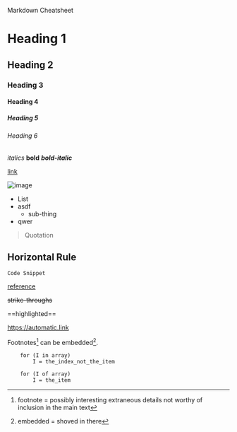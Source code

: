 Markdown Cheatsheet

# Heading 1
## Heading 2
### Heading 3
#### Heading 4
##### Heading 5
###### Heading 6

*italics*
**bold**
***bold-italic***

[link](URL)

![image](URL)

* List
* asdf
	* sub-thing
* qwer

> Quotation

Horizontal Rule
---

`Code Snippet`

[reference][1]

[1]: URL_text "Link: text"

~~strike-throughs~~

==highlighted==

https://automatic.link


Footnotes[^1] can be embedded[^2].

[^1]: footnote = possibly interesting extraneous details not worthy of inclusion in the main text
[^2]: embedded = shoved in there

```language-javascript
	for (I in array)
		I = the_index_not_the_item

	for (I of array)
		I = the_item
```


